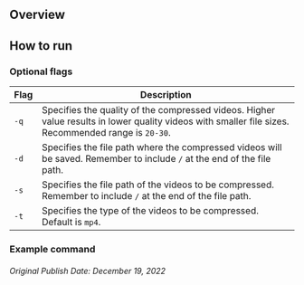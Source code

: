 ## Overview

## How to run

### Optional flags
| Flag | Description                                                                                                                                         |
|------|-----------------------------------------------------------------------------------------------------------------------------------------------------|
| `-q` | Specifies the quality of the compressed videos. Higher value results in lower quality videos with smaller file sizes. Recommended range is `20-30`. |
| `-d` | Specifies the file path where the compressed videos will be saved. Remember to include `/` at the end of the file path.                             |
| `-s` | Specifies the file path of the videos to be compressed. Remember to include `/` at the end of the file path.                                        |
| `-t` | Specifies the type of the videos to be compressed. Default is `mp4`.                                                                                |

### Example command

###### Original Publish Date: December 19, 2022